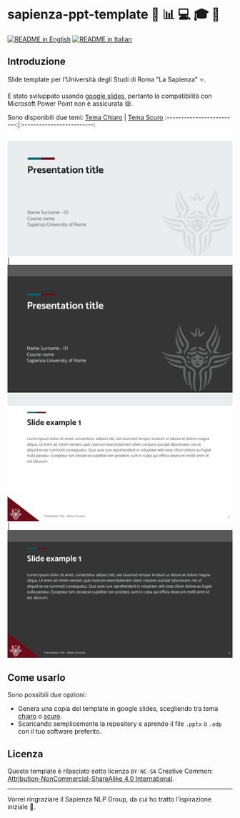 # **sapienza-ppt-template** :information_desk_person: :bar_chart: :computer: :mortar_board: :rocket:

[![README in English](https://img.shields.io/badge/LANG-en-red.svg)](./README.md) [![README in Italian](https://img.shields.io/badge/LANG-it-blue.svg)](./README-it.md)
## Introduzione
Slide template per l'Università degli Studi di Roma "La Sapienza" :star:.

E stato sviluppato usando [google slides](https://docs.google.com/presentation/u/0/), pertanto la compatibilità con Microsoft Power Point non è assicurata :sleepy:.

Sono disponibili due temi:
[Tema Chiaro](light/sapienza-ppt-template_light.pdf)           |  [Tema Scuro](dark/sapienza-ppt-template_dark.pdf)
:-------------------------:|:-------------------------:
![Light 1](docs/light_1.jpg) | ![Dark](docs/dark_1.jpg) 
![Light 2](docs/light_2.jpg) | ![Dark 2](docs/dark_2.jpg)

## Come usarlo
Sono possibili due opzioni:
- Genera una copia del template in google slides, scegliendo tra tema
[chiaro](https://docs.google.com/presentation/d/1t6adiSpkEV6RKvrBBEbmBLQuyo7_mFRGFxlDhTsd0gg/edit?usp=sharing) o [scuro](https://docs.google.com/presentation/d/16tPIHM18IIH0M_7TLbfi9AystdOMg06r1dSINDEEPl4/edit?usp=sharing).
- Scaricando semplicemente la repository e aprendo il file `.pptx` o `.odp` con il tuo software preferito.

## Licenza

Questo template è rilasciato sotto licenza `BY-NC-SA` Creative Common: [Attribution-NonCommercial-ShareAlike 4.0 International](https://creativecommons.org/licenses/by-nc-sa/4.0/deed.it).

--- 

Vorrei ringraziare il Sapienza NLP Group, da cui ho tratto l'ispirazione iniziale :bow:. 

